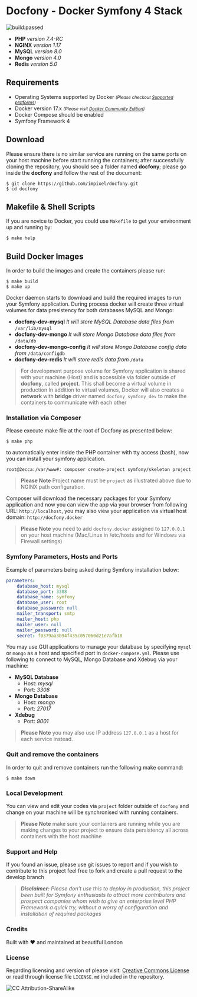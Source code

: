 # Docfony - Docker Symfony 4 Stack
<p><img src="https://travis-ci.org/neg0/docfony.svg?branch=master" alt="build:passed"></p>

* **PHP** _version 7.4-RC_
* **NGINX** _version 1.17_
* **MySQL** _version 8.0_
* **Mongo** _version 4.0_
* **Redis** _version 5.0_

## Requirements 
* Operating Systems supported by Docker _<small>(Please checkout <a href="https://docs.docker.com/engine/installation/#supported-platforms" target="_blank">Supported platforms</a>)</small>_
* Docker version 17.x _<small>(Please visit <a href="https://www.docker.com/community-edition" target="_blank">Docker Community Edition</a>)</small>_
* Docker Compose should be enabled
* Symfony Framework 4

## Download
Please ensure there is no similar service are running on the same ports on your host machine before 
start running the containers; after successfully cloning the repository, you should see a folder named **docfony**; 
please go inside the **docfony** and follow the rest of the document:

    $ git clone https://github.com/impixel/docfony.git
    $ cd docfony

## Makefile & Shell Scripts
If you are novice to Docker, you could use `Makefile` to get your environment up and running by:

    $ make help

## Build Docker Images
In order to build the images and create the containers please run:

    $ make build
    $ make up

Docker daemon starts to download and build the required images to run your Symfony application. During process docker will create three virtual volumes for data presistency for both databases MySQL and Mongo:
* __docfony-dev-mysql__ _It will store MySQL Database data files from_ `/var/lib/mysql` 
* __docfony-dev-mongo__ _It will store Mongo Database data files from_ `/data/db`
* __docfony-dev-mongo-config__ _It will store Mongo Database config data from_ `/data/configdb`
* __docfony-dev-redis__ _It will store redis data from_ `/data`

> For development purpose volume for Symfony application is shared with your machine (Host) and is accessible via folder outside of **docfony**, called **project**.
This shall become a virtual volume in production
In addition to virtual volumes, Docker will also creates a **network** with **bridge** driver
named `docfony_symfony_dev` to make the containers to communicate with each other

### Installation via Composer
Please execute make file at the root of Docfony as presented below:

    $ make php

to automatically enter inside the PHP container with tty access (bash), now you can install
your symfony application.

    root@2ecca:/var/www#: composer create-project symfony/skeleton project

>**Please Note** Project name must be `project` as illustrated above due to NGINX path configuration.

Composer will download the necessary packages for your Symfony application and now you can view the app via your browser from following URL:
`http://localhost`, you may also view your application via virtual host domain: `http://docfony.docker`
>**Please Note** you need to add `docfony.docker` assigned to `127.0.0.1`  on your host machine (Mac/Linux in /etc/hosts and for Windows via Firewall settings)

### Symfony Parameters, Hosts and Ports
Example of parameters being asked during Symfony installation below:
```yml
parameters:
    database_host: mysql
    database_port: 3308
    database_name: symfony
    database_user: root
    database_password: null
    mailer_transport: smtp
    mailer_host: php
    mailer_user: null
    mailer_password: null
    secret: f0379aa3b94f435c057060d21e7afb10
```
You may use GUI applications to manage your database by specifying `mysql` or `mongo` as a host and specified port in `docker-compose.yml`. Please use following to connect to MySQL, Mongo Database and Xdebug via your machine:

* __MySQL Database__
    * Host: _mysql_
    * Port: _3308_
* __Mongo Database__
    * Host: _mongo_
    * Port: _27017_
* __Xdebug__
    * Port: _9001_

> **Please Note** you may also use IP address `127.0.0.1` as a host for each service instead.


### Quit and remove the containers
In order to quit and remove containers run the following make command:

    $ make down


### Local Development
You can view and edit your codes via `project` folder outside of `docfony` and change on your machine will be synchronised with running containers.
>**Please Note** make sure your containers are running while you are making changes to your project to ensure data persistency all across containers with the host machine 


### Support and Help
If you found an issue, please use git issues to report and if you wish to contribute to this project feel free to fork and create a pull request to the develop branch
>_**Disclaimer:** Please don't use this to deploy in production, this project been built for Symfony enthusiasts to attract more contributors and prospect companies whom wish to give an enterprise level PHP Framework a quick try, without a worry of configuration and installation of required packages_

### Credits
Built with :heart: and maintained at beautiful London

### License
Regarding licensing and version of please visit: [Creative Commons License](https://creativecommons.org/licenses/by-sa/4.0/) or read through license file `LICENSE.md` included in the repository.

![CC Attribution-ShareAlike](https://licensebuttons.net/l/by-sa/3.0/88x31.png)